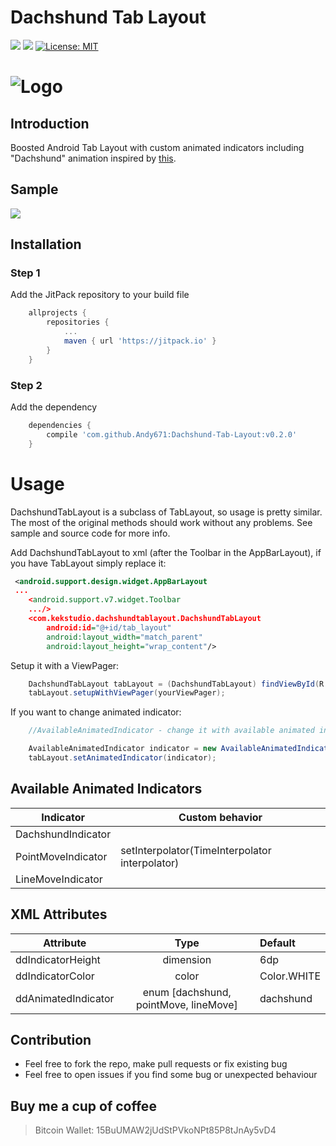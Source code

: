 # Dachshund Tab Layout
[![](https://img.shields.io/badge/minSDK-15-brightgreen.svg)](https://developer.android.com/training/basics/supporting-devices/platforms.html)
[![](https://jitpack.io/v/Andy671/Dachshund-Tab-Layout.svg)](https://jitpack.io/#Andy671/Dachshund-Tab-Layout)
[![License: MIT](https://img.shields.io/badge/License-MIT-blue.svg)](https://opensource.org/licenses/MIT)
# ![Logo](https://raw.githubusercontent.com/Andy671/Dachshund-Tab-Layout/master/dachshund_logo.png)
## Introduction
Boosted Android Tab Layout with custom animated indicators including "Dachshund" animation inspired by [this](https://material.uplabs.com/posts/tab-interaction). 

## Sample
![](http://i.giphy.com/1VVYHwT4OFf6U.gif)

## Installation

### Step 1
Add the JitPack repository to your build file
```gradle
	allprojects {
		repositories {
			...
			maven { url 'https://jitpack.io' }
		}
	}
```

### Step 2
Add the dependency
```gradle
	dependencies {
		compile 'com.github.Andy671:Dachshund-Tab-Layout:v0.2.0'
	}
```

# Usage
DachshundTabLayout is a subclass of TabLayout, so usage is pretty similar. The most of the original methods should work without any problems. See sample and source code for more info.

Add DachshundTabLayout to xml (after the Toolbar in the AppBarLayout), if you have TabLayout simply replace it: 
```xml
 <android.support.design.widget.AppBarLayout
 ...
	<android.support.v7.widget.Toolbar           
	.../>
	<com.kekstudio.dachshundtablayout.DachshundTabLayout
		android:id="@+id/tab_layout"
		android:layout_width="match_parent"
		android:layout_height="wrap_content"/>
```

Setup it with a ViewPager:
```java
	DachshundTabLayout tabLayout = (DachshundTabLayout) findViewById(R.id.tab_layout);
	tabLayout.setupWithViewPager(yourViewPager);
```

If you want to change animated indicator:
```java
	//AvailableAnimatedIndicator - change it with available animated indicator (see table below)

	AvailableAnimatedIndicator indicator = new AvailableAnimatedIndicator(tabLayout);
	tabLayout.setAnimatedIndicator(indicator);
```

## Available Animated Indicators
| Indicator         	| Custom behavior                         |
|--------------------- 	|--------------------------------|
| DachshundIndicator 	| |
| PointMoveIndicator	| setInterpolator(TimeInterpolator interpolator)|
| LineMoveIndicator 	| |

## XML Attributes
| Attribute        	| Type                | Default     |
| ----------------------|:-------------------:| :-----------|
| ddIndicatorHeight   	| dimension           | 6dp 	    |	
| ddIndicatorColor    	| color               | Color.WHITE |
| ddAnimatedIndicator 	| enum [dachshund, pointMove, lineMove] | dachshund |

## Contribution
- Feel free to fork the repo, make pull requests or fix existing bug
- Feel free to open issues if you find some bug or unexpected behaviour

## Buy me a cup of coffee
> Bitcoin Wallet: 15BuUMAW2jUdStPVkoNPt85P8tJnAy5vD4

